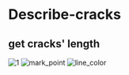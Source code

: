 # Describe-cracks
## get cracks' length
![1](https://user-images.githubusercontent.com/102225608/233026070-c1306170-de65-413e-82f4-bf1bd6e7328b.png)
![mark_point](https://user-images.githubusercontent.com/102225608/233026104-1149639b-f777-48e4-8e89-39ac271b924b.jpg)
![line_color](https://user-images.githubusercontent.com/102225608/233026115-e267bd3b-05ff-4725-912e-b2186b6bcd5f.jpg)
